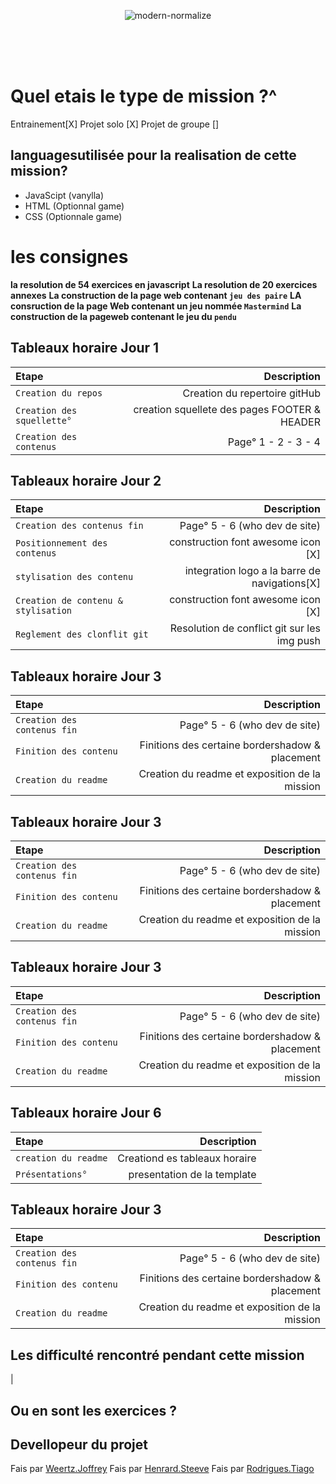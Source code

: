 <p align="center">
  <img src="./assets/css/img/smalllogo.png" title="hover text" alt="modern-normalize" border=0 width=auto height=auto align=center>
  </p>
<br>
<br>
<br>
 

# Quel etais le type de mission ?^
Entrainement[X]
Projet solo [X]
Projet de groupe []


## languages ​​utilisée pour la realisation de cette mission?

- JavaScipt (vanylla)
- HTML (Optionnal game)
- CSS (Optionnale game)



# les consignes
**la resolution de 54 exercices en javascript**
**La resolution de 20 exercices annexes**
**La construction de la page web contenant `jeu des paire`**
**LA consruction de la page Web contenant un jeu nommée `Mastermind`**
**La construction de la pageweb contenant le jeu du `pendu`**



## Tableaux horaire Jour 1

| Etape | Description |
| :------| -----------:|
| `Creation du repos`  | Creation du repertoire gitHub |
| `Creation des squellette°` | creation squellete des pages FOOTER & HEADER |
| `Creation des contenus`    |  Page° 1 - 2 - 3 - 4|


## Tableaux horaire Jour 2


| Etape | Description |
| :------| -----------:|
| `Creation des contenus fin`    |  Page° 5 - 6 (who dev de site)|
| `Positionnement des contenus `    |  construction font awesome icon [X] |
| `stylisation des contenu `    |  integration logo  a la barre de navigations[X] |
| `Creation de contenu & stylisation `    |  construction font awesome icon [X] |
| `Reglement des clonflit git`    |  Resolution de conflict git sur les img push |



## Tableaux horaire Jour 3

| Etape | Description |
| :------| -----------:|
| `Creation des contenus fin`    |  Page° 5 - 6 (who dev de site)|
| `Finition des contenu `    |  Finitions des certaine bordershadow & placement|
| `Creation du readme`    |  Creation du readme et exposition de la mission|


## Tableaux horaire Jour 3

| Etape | Description |
| :------| -----------:|
| `Creation des contenus fin`    |  Page° 5 - 6 (who dev de site)|
| `Finition des contenu `    |  Finitions des certaine bordershadow & placement|
| `Creation du readme`    |  Creation du readme et exposition de la mission|


## Tableaux horaire Jour 3

| Etape | Description |
| :------| -----------:|
| `Creation des contenus fin`    |  Page° 5 - 6 (who dev de site)|
| `Finition des contenu `    |  Finitions des certaine bordershadow & placement|
| `Creation du readme`    |  Creation du readme et exposition de la mission|


## Tableaux horaire Jour 6

| Etape | Description |
| :------| -----------:|
| `creation du readme`  | Creationd es tableaux horaire  |
| `Présentations°` | presentation de la template |


## Tableaux horaire Jour 3

| Etape | Description |
| :------| -----------:|
| `Creation des contenus fin`    |  Page° 5 - 6 (who dev de site)|
| `Finition des contenu `    |  Finitions des certaine bordershadow & placement|
| `Creation du readme`    |  Creation du readme et exposition de la mission|




## Les difficulté rencontré pendant cette mission


|
## Ou en sont les exercices ? 



## Devellopeur du projet
Fais par [Weertz.Joffrey](https://github.com/jSUNSH1NEw "jSUNSH1NEw")
Fais par [Henrard.Steeve](https://github.com/jSUNSH1NEw "Steeve1301")
Fais par [Rodrigues.Tiago](https://github.com/jSUNSH1NEw "Tiago Rodrigues")


